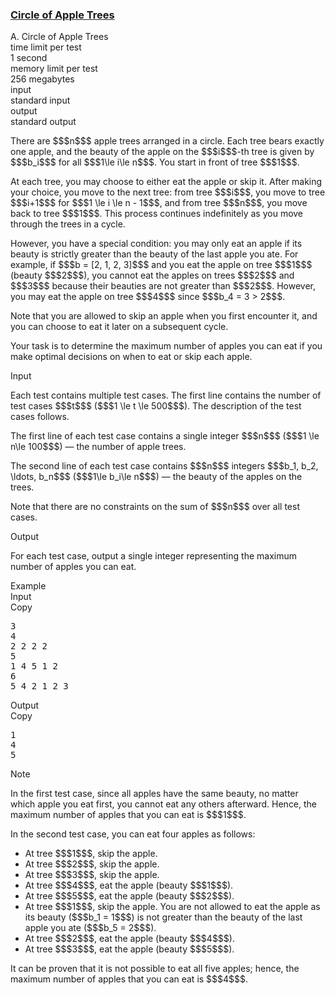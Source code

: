 <h3><a href="https://codeforces.com/contest/2153/problem/A" target="_blank" rel="noopener noreferrer">Circle of Apple Trees</a></h3>

<div class="header"><div class="title">A. Circle of Apple Trees</div><div class="time-limit"><div class="property-title">time limit per test</div>1 second</div><div class="memory-limit"><div class="property-title">memory limit per test</div>256 megabytes</div><div class="input-file input-standard"><div class="property-title">input</div>standard input</div><div class="output-file output-standard"><div class="property-title">output</div>standard output</div></div><div><p> </p><p>There are $$$n$$$ apple trees arranged in a circle. Each tree bears exactly one apple, and the beauty of the apple on the $$$i$$$-th tree is given by $$$b_i$$$ for all $$$1\le i\le n$$$. You start in front of tree $$$1$$$. </p><p>At each tree, you may choose to either eat the apple or skip it. After making your choice, you move to the next tree: from tree $$$i$$$, you move to tree $$$i+1$$$ for $$$1 \le i \le n - 1$$$, and from tree $$$n$$$, you move back to tree $$$1$$$. This process continues indefinitely as you move through the trees in a cycle.</p><p>However, you have a special condition: you may only eat an apple if its beauty is strictly greater than the beauty of the last apple you ate. For example, if $$$b = [2, 1, 2, 3]$$$ and you eat the apple on tree $$$1$$$ (beauty $$$2$$$), you cannot eat the apples on trees $$$2$$$ and $$$3$$$ because their beauties are not greater than $$$2$$$. However, you may eat the apple on tree $$$4$$$ since $$$b_4 = 3 > 2$$$.</p><p>Note that you are allowed to skip an apple when you first encounter it, and you can choose to eat it later on a subsequent cycle.</p><p>Your task is to determine the maximum number of apples you can eat if you make optimal decisions on when to eat or skip each apple.</p></div><div class="input-specification"><div class="section-title">Input</div><p>Each test contains multiple test cases. The first line contains the number of test cases $$$t$$$ ($$$1 \le t \le 500$$$). The description of the test cases follows. </p><p>The first line of each test case contains a single integer $$$n$$$ ($$$1 \le n\le 100$$$) — the number of apple trees.</p><p>The second line of each test case contains $$$n$$$ integers $$$b_1, b_2, \ldots, b_n$$$ ($$$1\le b_i\le n$$$) — the beauty of the apples on the trees.</p><p>Note that there are no constraints on the sum of $$$n$$$ over all test cases. </p></div><div class="output-specification"><div class="section-title">Output</div><p>For each test case, output a single integer representing the maximum number of apples you can eat.</p></div><div class="sample-tests"><div class="section-title">Example</div><div class="sample-test"><div class="input"><div class="title">Input<div title="Copy" data-clipboard-target="#id001466680804419136" id="id0046676227570721773" class="input-output-copier">Copy</div></div><pre id="id001466680804419136"><div class="test-example-line test-example-line-even test-example-line-0">3</div><div class="test-example-line test-example-line-odd test-example-line-1">4</div><div class="test-example-line test-example-line-odd test-example-line-1">2 2 2 2</div><div class="test-example-line test-example-line-even test-example-line-2">5</div><div class="test-example-line test-example-line-even test-example-line-2">1 4 5 1 2</div><div class="test-example-line test-example-line-odd test-example-line-3">6</div><div class="test-example-line test-example-line-odd test-example-line-3">5 4 2 1 2 3</div></pre></div><div class="output"><div class="title">Output<div title="Copy" data-clipboard-target="#id00896702613448423" id="id002841403308827076" class="input-output-copier">Copy</div></div><pre id="id00896702613448423"><div class="test-example-line test-example-line-odd test-example-line-1">1</div><div class="test-example-line test-example-line-even test-example-line-2">4</div><div class="test-example-line test-example-line-odd test-example-line-3">5</div></pre></div></div></div><div class="note"><div class="section-title">Note</div><p>In the first test case, since all apples have the same beauty, no matter which apple you eat first, you cannot eat any others afterward. Hence, the maximum number of apples that you can eat is $$$1$$$.</p><p>In the second test case, you can eat four apples as follows:</p><ul> <li> At tree $$$1$$$, skip the apple. </li><li> At tree $$$2$$$, skip the apple. </li><li> At tree $$$3$$$, skip the apple. </li><li> At tree $$$4$$$, eat the apple (beauty $$$1$$$). </li><li> At tree $$$5$$$, eat the apple (beauty $$$2$$$). </li><li> At tree $$$1$$$, skip the apple. You are not allowed to eat the apple as its beauty ($$$b_1 = 1$$$) is not greater than the beauty of the last apple you ate ($$$b_5 = 2$$$). </li><li> At tree $$$2$$$, eat the apple (beauty $$$4$$$). </li><li> At tree $$$3$$$, eat the apple (beauty $$$5$$$). </li></ul><p>It can be proven that it is not possible to eat all five apples; hence, the maximum number of apples that you can eat is $$$4$$$.</p></div>